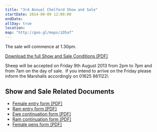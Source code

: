 ```yaml
---
title: "3rd Annual Chelford Show and Sale"
startDate: 2014-08-09 12:00:00
endDate:
allDay: true
location:
map: "http://goo.gl/maps/iD5af"
---
```


The sale will commence at 1.30pm.

[Download the full Show and Sale Conditions \[PDF\]](/uploads/show-and-sale-conditions.pdf)

Sheep will be accepted on Friday 9th August 2013 from 2pm to 7pm and from 7am on the day of sale.  If you intend to arrive on the Friday please inform the Marshalls accordingly on 01625 861122\

## Show and Sale Related Documents

* [Female entry form \[PDF\]](/uploads/female-entry-form.pdf)
* [Ram entry form \[PDF\]](/uploads/ram-entry-form.pdf)
* [Ewe continuation form \[PDF\]](/uploads/ewe-continuation-form.pdf)
* [Ram continuation form \[PDF\]](/uploads/ram-continuation-form.pdf)
* [Female pens form \[PDF\]](/uploads/female-pens.pdf)
